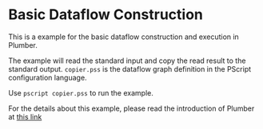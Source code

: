 # Basic Dataflow Construction

This is a example for the basic dataflow construction and execution in Plumber.

The example will read the standard input and copy the read result to the standard output.
`copier.pss` is the dataflow graph definition in the PScript configuration language.

Use `pscript copier.pss` to run the example.

For the details about this example, please read the introduction of Plumber at [this link](https://plumberserver.com)
